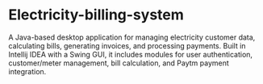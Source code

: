 # Electricity-billing-system
A Java-based desktop application for managing electricity customer data, calculating bills, generating invoices, and processing payments. Built in Intellij IDEA with a Swing GUI, it includes modules for user authentication, customer/meter management, bill calculation, and Paytm payment integration.
